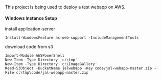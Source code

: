 This project is being used to deploy a test webapp on AWS.

#### Windows Instance Setup

install application-server

```posh
Install-WindowsFeature as-web-support -IncludeManagementTools
```

download code from s3
```posh
Import-Module AWSPowerShell
New-Item -Type Directory 'c:\tmp'
New-Item -Type Directory 'c:\ImageGallery'
Read-S3Object -BucketName jalwebapp -Key code/jal-webapp-master.zip -File c:\tmp\code/jal-webapp-master.zip
```
